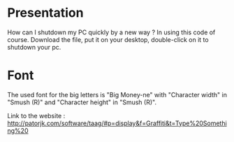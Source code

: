 # Presentation
How can I shutdown my PC quickly by a new way ? In using this code of course. Download the file, put it on your desktop, double-click on it to shutdown your pc.

# Font
The used font for the big letters is "Big Money-ne" with "Character width" in "Smush (R)" and "Character height" in "Smush (R)".

Link to the website : http://patorjk.com/software/taag/#p=display&f=Graffiti&t=Type%20Something%20
